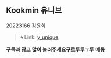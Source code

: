 ## Kookmin 유니브
20223166 김윤희
> :cyclone: Link: [y_unique][googlelink]

[googlelink]: https://y-unique.tistory.com/

**구독과 광고 많이 눌러주세요구르투투ㅜ투**
**메롱**